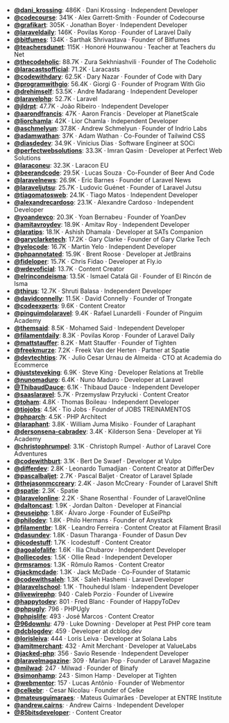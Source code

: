 - **[@dani_krossing](https://www.youtube.com/@dani_krossing)**: 486K ‧ Dani Krossing ‧ Independent Developer
- **[@codecourse](https://www.youtube.com/@codecourse)**: 341K ‧ Alex Garrett-Smith ‧ Founder of Codecourse
- **[@grafikart](https://www.youtube.com/@grafikart)**: 305K ‧ Jonathan Boyer ‧ Independent Developer
- **[@laraveldaily](https://www.youtube.com/@laraveldaily)**: 146K ‧ Povilas Korop ‧ Founder of Laravel Daily
- **[@bitfumes](https://www.youtube.com/@bitfumes)**: 134K ‧ Sarthak Shrivastava ‧ Founder of Bitfumes
- **[@teachersdunet](https://www.youtube.com/@teachersdunet)**: 115K ‧ Honoré Hounwanou ‧ Teacher at Teachers du Net
- **[@thecodeholic](https://www.youtube.com/@thecodeholic)**: 88.7K ‧ Zura Sekhniashvili ‧ Founder of The Codeholic
- **[@laracastsofficial](https://www.youtube.com/@laracastsofficial)**: 71.2K ‧ Laracasts
- **[@codewithdary](https://www.youtube.com/@codewithdary)**: 62.5K ‧ Dary Nazar ‧ Founder of Code with Dary
- **[@programwithgio](https://www.youtube.com/@programwithgio)**: 56.4K ‧ Giorgi G ‧ Founder of Program With Gio
- **[@drehimself](https://www.youtube.com/@drehimself)**: 53.5K ‧ Andre Madarang ‧ Independent Developer
- **[@laravelphp](https://www.youtube.com/@laravelphp)**: 52.7K ‧ Laravel
- **[@jldrpt](https://www.youtube.com/@jldrpt)**: 47.7K ‧ João Ribeiro ‧ Independent Developer
- **[@aarondfrancis](https://www.youtube.com/@aarondfrancis)**: 47K ‧ Aaron Francis ‧ Developer at PlanetScale
- **[@liorchamla](https://www.youtube.com/@liorchamla)**: 42K ‧ Lior Chamla ‧ Independent Developer
- **[@aschmelyun](https://www.youtube.com/@aschmelyun)**: 37.8K ‧ Andrew Schmelyun ‧ Founder of Indrio Labs
- **[@adamwathan](https://www.youtube.com/@adamwathan)**: 37K ‧ Adam Wathan ‧ Co-Founder of Tailwind CSS
- **[@diasdedev](https://www.youtube.com/@diasdedev)**: 34.9K ‧ Vinicius Dias ‧ Software Engineer at SOCi
- **[@perfectwebsolutions](https://www.youtube.com/@perfectwebsolutions)**: 33.3K ‧ Imran Qasim ‧ Developer at Perfect Web Solutions
- **[@laraconeu](https://www.youtube.com/@laraconeu)**: 32.3K ‧ Laracon EU
- **[@beerandcode](https://www.youtube.com/@beerandcode)**: 29.5K ‧ Lucas Souza ‧ Co-Founder of Beer And Code
- **[@laravelnews](https://www.youtube.com/@laravelnews)**: 26.9K ‧ Eric Barnes ‧ Founder of Laravel News
- **[@laraveljutsu](https://www.youtube.com/@laraveljutsu)**: 25.7K ‧ Ludovic Guénet ‧ Founder of Laravel Jutsu
- **[@tiagomatosweb](https://www.youtube.com/@tiagomatosweb)**: 24.1K ‧ Tiago Matos ‧ Independent Developer
- **[@alexandrecardoso](https://www.youtube.com/@alexandrecardoso)**: 23.1K ‧ Alexandre Cardoso ‧ Independent Developer
- **[@yoandevco](https://www.youtube.com/@yoandevco)**: 20.3K ‧ Yoan Bernabeu ‧ Founder of YoanDev
- **[@amitavroydev](https://www.youtube.com/@amitavroydev)**: 18.9K ‧ Amitav Roy ‧ Independent Developer
- **[@laratips](https://www.youtube.com/@laratips)**: 18.1K ‧ Ashish Dhamala ‧ Developer at SATs Companion
- **[@garyclarketech](https://www.youtube.com/@garyclarketech)**: 17.2K ‧ Gary Clarke ‧ Founder of Gary Clarke Tech
- **[@yelocode](https://www.youtube.com/@yelocode)**: 16.7K ‧ Martin Yelo ‧ Independent Developer
- **[@phpannotated](https://www.youtube.com/@phpannotated)**: 15.9K ‧ Brent Roose ‧ Developer at JetBrains
- **[@fideloper](https://www.youtube.com/@fideloper)**: 15.7K ‧ Chris Fidao ‧ Developer at Fly.io
- **[@wdevoficial](https://www.youtube.com/@wdevoficial)**: 13.7K ‧ Content Creator
- **[@elrincondeisma](https://www.youtube.com/@elrincondeisma)**: 13.5K ‧ Ismael Catalá Gil ‧ Founder of El Rincón de Isma
- **[@thirus](https://www.youtube.com/@thirus)**: 12.7K ‧ Shruti Balasa ‧ Independent Developer
- **[@davidconnelly](https://www.youtube.com/@davidconnelly)**: 11.5K ‧ David Connelly ‧ Founder of Trongate
- **[@codeexperts](https://www.youtube.com/@codeexperts)**: 9.6K ‧ Content Creator
- **[@pinguimdolaravel](https://www.youtube.com/@pinguimdolaravel)**: 9.4K ‧ Rafael Lunardelli ‧ Founder of Pinguim Academy
- **[@themsaid](https://www.youtube.com/@themsaid)**: 8.5K ‧ Mohamed Said ‧ Independent Developer
- **[@filamentdaily](https://www.youtube.com/@filamentdaily)**: 8.3K ‧ Povilas Korop ‧ Founder of Laravel Daily
- **[@mattstauffer](https://www.youtube.com/@mattstauffer)**: 8.2K ‧ Matt Stauffer ‧ Founder of Tighten
- **[@freekmurze](https://www.youtube.com/@freekmurze)**: 7.2K ‧ Freek Van der Herten ‧ Partner at Spatie
- **[@devtechtips](https://www.youtube.com/@devtechtips)**: 7K ‧ Julio Cesar Urnau de Almeida ‧ CTO at Academia do Ecommerce
- **[@juststeveking](https://www.youtube.com/@juststeveking)**: 6.9K ‧ Steve King ‧ Developer Relations at Treblle
- **[@nunomaduro](https://www.youtube.com/@nunomaduro)**: 6.4K ‧ Nuno Maduro ‧ Developer at Laravel
- **[@ThibaudDauce](https://www.youtube.com/@ThibaudDauce)**: 6.1K ‧ Thibaud Dauce ‧ Independent Developer
- **[@saaslaravel](https://www.youtube.com/@saaslaravel)**: 5.7K ‧ Przemysław Przyłucki ‧ Content Creator
- **[@toham](https://www.youtube.com/@toham)**: 4.8K ‧ Thomas Boileau ‧ Independent Developer
- **[@tiojobs](https://www.youtube.com/@tiojobs)**: 4.5K ‧ Tio Jobs ‧ Founder of JOBS TREINAMENTOS
- **[@phparch](https://www.youtube.com/@phparch)**: 4.5K ‧ PHP Architect
- **[@laraphant](https://www.youtube.com/@laraphant)**: 3.8K ‧ William Juma Misiko ‧ Founder of Laraphant
- **[@dersonsena-cabradev](https://www.youtube.com/@dersonsena-cabradev)**: 3.4K ‧ Kilderson Sena ‧ Developer at Yii Academy
- **[@christophrumpel](https://www.youtube.com/@christophrumpel)**: 3.1K ‧ Christoph Rumpel ‧ Author of Laravel Core Adventures
- **[@codewithburt](https://www.youtube.com/@codewithburt)**: 3.1K ‧ Bert De Swaef ‧ Developer at Vulpo
- **[@differdev](https://www.youtube.com/@differdev)**: 2.8K ‧ Leonardo Tumadjian ‧ Content Creator at DifferDev
- **[@pascalbaljet](https://www.youtube.com/@pascalbaljet)**: 2.7K ‧ Pascal Baljet ‧ Creator of Laravel Splade
- **[@thejasonmccreary](https://www.youtube.com/@thejasonmccreary)**: 2.4K ‧ Jason McCreary ‧ Founder of Laravel Shift
- **[@spatie](https://www.youtube.com/@spatie)**: 2.3K ‧ Spatie
- **[@laravelonline](https://www.youtube.com/@laravelonline)**: 2.2K ‧ Shane Rosenthal ‧ Founder of LaravelOnline
- **[@daltoncast](https://www.youtube.com/@daltoncast)**: 1.9K ‧ Jordan Dalton ‧ Developer at Financial
- **[@euseiphp](https://www.youtube.com/@euseiphp)**: 1.8K ‧ Álvaro Jorge ‧ Founder of EuSeiPhp
- **[@philodev](https://www.youtube.com/@philodev)**: 1.8K ‧ Philo Hermans ‧ Founder of Anystack
- **[@filamentbr](https://www.youtube.com/@filamentbr)**: 1.8K ‧ Leandro Ferreira ‧ Content Creator at Filament Brasil
- **[@dasundev](https://www.youtube.com/@dasundev)**: 1.8K ‧ Dasun Tharanga ‧ Founder of Dasun Dev
- **[@icodestuff](https://www.youtube.com/@icodestuff)**: 1.7K ‧ Icodestuff ‧ Content Creator
- **[@agoalofalife](https://www.youtube.com/@agoalofalife)**: 1.6K ‧ Ilia Chubarov ‧ Independent Developer
- **[@olliecodes](https://www.youtube.com/@olliecodes)**: 1.5K ‧ Ollie Read ‧ Independent Developer
- **[@rmsramos](https://www.youtube.com/@rmsramos)**: 1.3K ‧ Rômulo Ramos ‧ Content Creator
- **[@jackmcdade](https://www.youtube.com/@jackmcdade)**: 1.3K ‧ Jack McDade ‧ Co-Founder of Statamic
- **[@codewithsaleh](https://www.youtube.com/@codewithsaleh)**: 1.3K ‧ Saleh Hashemi ‧ Laravel Developer
- **[@laravelschool](https://www.youtube.com/@laravelschool)**: 1.1K ‧ Thouhedul Islam ‧ Independent Developer
- **[@livewirephp](https://www.youtube.com/@livewirephp)**: 940 ‧ Caleb Porzio ‧ Founder of Livewire
- **[@happytodev](https://www.youtube.com/@happytodev)**: 801 ‧ Fred Blanc ‧ Founder of HappyToDev
- **[@phpugly](https://www.youtube.com/@phpugly)**: 796 ‧ PHPUgly
- **[@phpislife](https://www.youtube.com/@phpislife)**: 493 ‧ José Marcos ‧ Content Creator
- **[@96downlu](https://www.youtube.com/@96downlu)**: 479 ‧ Luke Downing ‧ Developer at Pest PHP core team
- **[@dcblogdev](https://www.youtube.com/@dcblogdev)**: 459 ‧ Developer at dcblog.dev
- **[@lorisleiva](https://www.youtube.com/@lorisleiva)**: 444 ‧ Loris Leiva ‧ Developer at Solana Labs
- **[@amitmerchant](https://www.youtube.com/@amitmerchant)**: 432 ‧ Amit Merchant ‧ Developer at ValueLabs
- **[@jacked-php](https://www.youtube.com/@jacked-php)**: 356 ‧ Savio Resende ‧ Independent Developer
- **[@laravelmagazine](https://www.youtube.com/@laravelmagazine)**: 309 ‧ Marian Pop ‧ Founder of Laravel Magazine
- **[@milwad](https://www.youtube.com/@milwad)**: 247 ‧ Milwad ‧ Founder of Binafy
- **[@simonhamp](https://www.youtube.com/@simonhamp)**: 243 ‧ Simon Hamp ‧ Developer at Tighten
- **[@webmentor](https://www.youtube.com/@webmentor)**: 157 ‧ Lucas Antônio ‧ Founder of Webmentor
- **[@celkebr](https://www.youtube.com/@celkebr)**:  ‧ Cesar Nicolau ‧ Founder of Celke
- **[@mateusguimaraes](https://www.youtube.com/@mateusguimaraes)**:  ‧ Mateus Guimarães ‧ Developer at ENTRE Institute
- **[@andrew.cairns](https://www.youtube.com/@andrew.cairns)**:  ‧ Andrew Cairns ‧ Independent Developer
- **[@85bitsdeveloper](https://www.youtube.com/@85bitsdeveloper)**:  ‧ Content Creator
